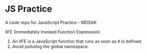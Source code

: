 # JS Practice
A code repo for JavaScript Practice - MDSAK


IIFE (Immediately Invoked Function Expression)
1. An IIFE is a JavaScript function that runs as soon as it is defined.
2. Avoid polluting the global namespace.